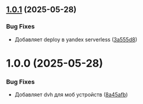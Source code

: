 ## [1.0.1](https://github.com/angryCastor/supabase-chat-front/compare/v1.0.0...v1.0.1) (2025-05-28)


### Bug Fixes

* Добавляет deploy в yandex serverless ([3a555d8](https://github.com/angryCastor/supabase-chat-front/commit/3a555d87723854911843e716b24a050135e40f08))

# 1.0.0 (2025-05-28)


### Bug Fixes

* Добавляет dvh для моб устройств ([8a45afb](https://github.com/angryCastor/supabase-chat-front/commit/8a45afb67c4377d9177a434b06d6e63127969eb6))
